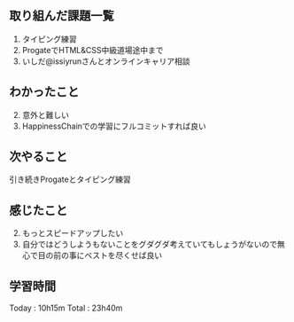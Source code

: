 ## 取り組んだ課題一覧
1. タイピング練習
1. ProgateでHTML&CSS中級道場途中まで
1. いしだ@issiyrunさんとオンラインキャリア相談
## わかったこと
2. 意外と難しい
3. HappinessChainでの学習にフルコミットすれば良い
## 次やること
引き続きProgateとタイピング練習
## 感じたこと
2. もっとスピードアップしたい
3. 自分ではどうしようもないことをグダグダ考えていてもしょうがないので無心で目の前の事にベストを尽くせば良い
## 学習時間
Today : 10h15m
Total : 23h40m
